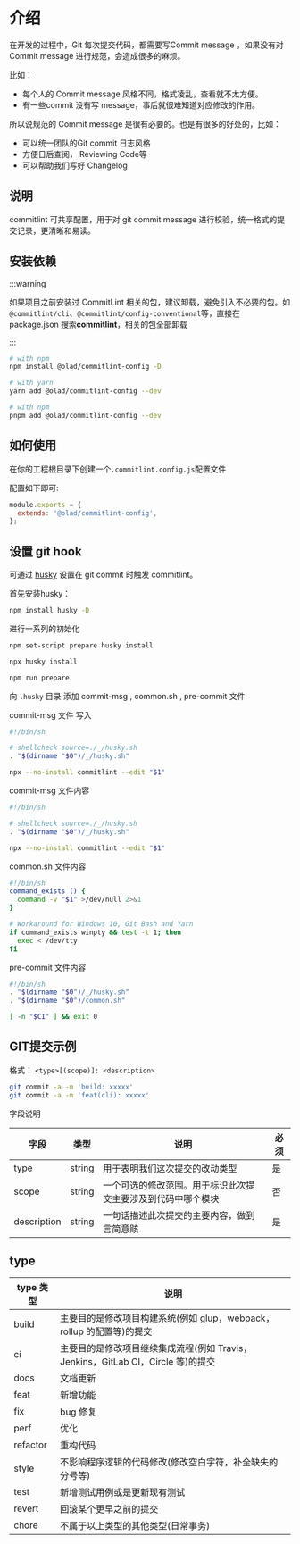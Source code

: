 # 介绍

在开发的过程中，Git 每次提交代码，都需要写Commit message 。如果没有对 Commit message 进行规范，会造成很多的麻烦。

比如：

- 每个人的 Commit message 风格不同，格式凌乱，查看就不太方便。
- 有一些commit 没有写 message，事后就很难知道对应修改的作用。

所以说规范的 Commit message 是很有必要的。也是有很多的好处的，比如：

- 可以统一团队的Git commit 日志风格
- 方便日后查阅， Reviewing Code等
- 可以帮助我们写好 Changelog

## 说明

commitlint 可共享配置，用于对 git commit message 进行校验，统一格式的提交记录，更清晰和易读。

## 安装依赖

:::warning

如果项目之前安装过 CommitLint 相关的包，建议卸载，避免引入不必要的包。如`@commitlint/cli`、`@commitlint/config-conventional`等，直接在 package.json 搜索**commitlint**，相关的包全部卸载

:::

```bash
# with npm
npm install @olad/commitlint-config -D

# with yarn
yarn add @olad/commitlint-config --dev

# with npm
pnpm add @olad/commitlint-config --dev
```

## 如何使用

在你的工程根目录下创建一个`.commitlint.config.js`配置文件

配置如下即可:

```js
module.exports = {
  extends: '@olad/commitlint-config',
};
```

## 设置 git hook

可通过 [husky](https://www.npmjs.com/package/husky) 设置在 git commit 时触发 commitlint。

首先安装husky：

```bash
npm install husky -D
```

进行一系列的初始化

```bash
npm set-script prepare husky install

npx husky install 

npm run prepare
```

向 `.husky` 目录 添加 commit-msg , common.sh , pre-commit 文件

commit-msg 文件 写入

```bash
#!/bin/sh

# shellcheck source=./_/husky.sh
. "$(dirname "$0")/_/husky.sh"

npx --no-install commitlint --edit "$1"
```

commit-msg 文件内容

```bash
#!/bin/sh

# shellcheck source=./_/husky.sh
. "$(dirname "$0")/_/husky.sh"

npx --no-install commitlint --edit "$1"
```

common.sh 文件内容

```bash
#!/bin/sh
command_exists () {
  command -v "$1" >/dev/null 2>&1
}

# Workaround for Windows 10, Git Bash and Yarn
if command_exists winpty && test -t 1; then
  exec < /dev/tty
fi
```

pre-commit 文件内容

```bash
#!/bin/sh
. "$(dirname "$0")/_/husky.sh"
. "$(dirname "$0")/common.sh"

[ -n "$CI" ] && exit 0

```

## GIT提交示例

格式： `<type>[(scope)]: <description>`

```bash
git commit -a -m 'build: xxxxx'
git commit -a -m 'feat(cli): xxxxx'
```

字段说明

| 字段        | 类型   | 说明                                                         | 必须 |
| ----------- | ------ | ------------------------------------------------------------ | ---- |
| type        | string | 用于表明我们这次提交的改动类型                               | 是   |
| scope       | string | 一个可选的修改范围。用于标识此次提交主要涉及到代码中哪个模块 | 否   |
| description | string | 一句话描述此次提交的主要内容，做到言简意赅                   | 是   |

## type

| type 类型 | 说明                                                                             |
| --------- | -------------------------------------------------------------------------------- |
| build     | 主要目的是修改项目构建系统(例如 glup，webpack，rollup 的配置等)的提交            |
| ci        | 主要目的是修改项目继续集成流程(例如 Travis，Jenkins，GitLab CI，Circle 等)的提交 |
| docs      | 文档更新                                                                         |
| feat      | 新增功能                                                                         |
| fix       | bug 修复                                                                         |
| perf      | 优化                                                                             |
| refactor  | 重构代码                                                                         |
| style     | 不影响程序逻辑的代码修改(修改空白字符，补全缺失的分号等)                         |
| test      | 新增测试用例或是更新现有测试                                                     |
| revert    | 回滚某个更早之前的提交                                                           |
| chore     | 不属于以上类型的其他类型(日常事务)                                               |
